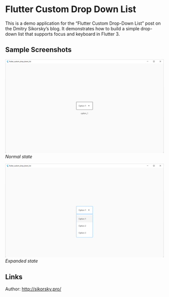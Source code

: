 # Flutter Custom Drop Down List

This is a demo application for the “Flutter Custom Drop-Down List” post on the Dmitry Sikorsky’s blog. It demonstrates how to build a simple drop-down list that supports focus and keyboard in Flutter 3.

## Sample Screenshots

![Normal state](normal_state.png)
*Normal state*

![Expanded state](expanded_state.png)
*Expanded state*

## Links

Author: http://sikorsky.pro/